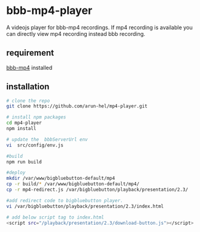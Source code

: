# bbb-mp4-player

A videojs player for  bbb-mp4 recordings. If mp4 recording is available  you can directly view mp4 recording instead bbb recording.

## requirement

[bbb-mp4](https://github.com/manishkatyan/bbb-mp4) installed

## installation

```sh
# clone the repo 
git clone https://github.com/arun-hel/mp4-player.git

# install npm packages
cd mp4-player
npm install

# update the  bbbServerUrl env
vi  src/config/env.js

#build
npm run build

#deploy
mkdir /var/www/bigbluebutton-default/mp4
cp -r build/* /var/www/bigbluebutton-default/mp4/
cp -r mp4-redirect.js /var/bigbluebutton/playback/presentation/2.3/

#add redirect code to bigbluebutton player.
vi /var/bigbluebutton/playback/presentation/2.3/index.html

# add below script tag to index.html
<script src="/playback/presentation/2.3/download-button.js"></script>

```